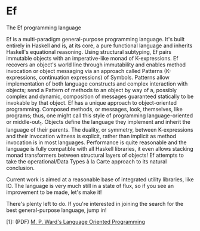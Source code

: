 # Ef
The Ef programming language

Ef is a multi-paradigm general-purpose programming language. It's built entirely in Haskell and is, at its core, a pure functional language and inherits Haskell's equational reasoning. Using structural subtyping, Ef pairs immutable objects with an imperative-like monad of K-expressions. Ef recovers an object's world line through immutability and enables method invocation or object messaging via an approach called Patterns (K-expressions, continuation expressions) of Symbols. Patterns allow implementation of both language constructs and complex interaction with objects; send a Pattern of methods to an object by way of a, possibly complex and dynamic, composition of messages guaranteed statically to be invokable by that object. Ef has a unique approach to object-oriented programming. Composed methods, or messages, look, themselves, like programs; thus, one might call this style of programming language-oriented or middle-out<sub>1</sub>. Objects define the language they implement and inherit the language of their parents. The duality, or symmetry, between K-expressions and their invocation witness is explicit, rather than implicit as method invocation is in most languages. Performance is quite reasonable and the language is fully compatible with all Haskell libraries, it even allows stacking monad transformers between structural layers of objects! Ef attempts to take the operational/Data Types à la Carte approach to its natural conclusion.

Current work is aimed at a reasonable base of integrated utility libraries, like IO. The language is very much still in a state of flux, so if you see an improvement to be made, let's make it! 

There's plenty left to do. If you're interested in joining the search for the best general-purpose language, jump in!

[1]: (PDF) [M. P. Ward's Language Oriented Programming](http://citeseerx.ist.psu.edu/viewdoc/summary?doi=10.1.1.35.6369)

